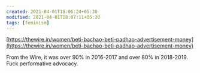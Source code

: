 ```yaml
---
created: 2021-04-01T18:06:24+05:30
modified: 2021-04-01T18:07:11+05:30
tags: [feminism]
---
```


 [https://thewire.in/women/beti-bachao-beti-padhao-advertisement-money](https://thewire.in/women/beti-bachao-beti-padhao-advertisement-money)

From the Wire, it was over 90% in 2016-2017 and over 80% in 2018-2019. Fuck performative advocacy. 
